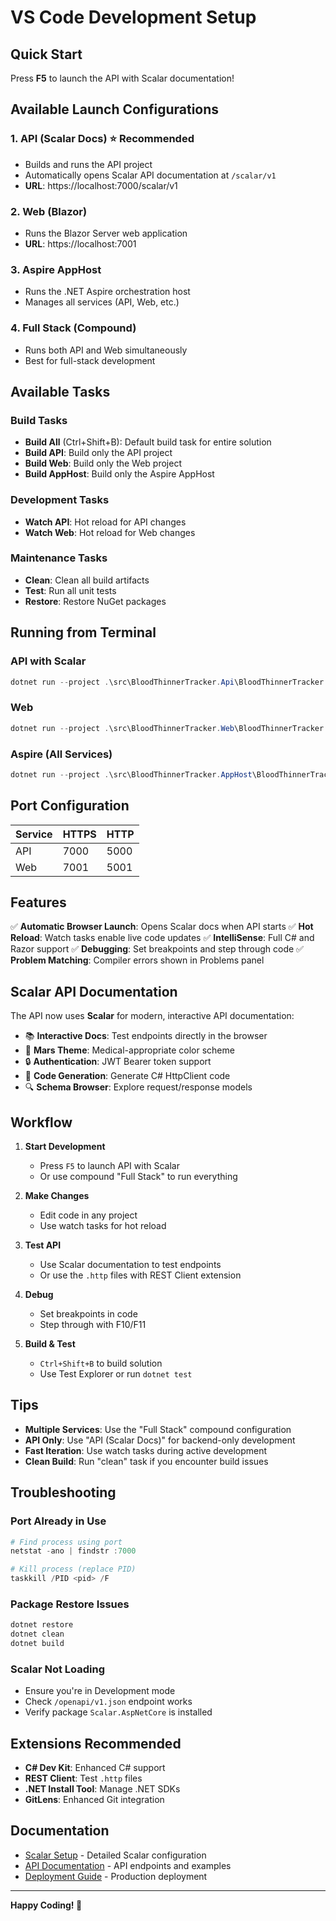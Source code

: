 # VS Code Development Setup

## Quick Start

Press **F5** to launch the API with Scalar documentation!

## Available Launch Configurations

### 1. API (Scalar Docs) ⭐ **Recommended**
- Builds and runs the API project
- Automatically opens Scalar API documentation at `/scalar/v1`
- **URL**: https://localhost:7000/scalar/v1

### 2. Web (Blazor)
- Runs the Blazor Server web application
- **URL**: https://localhost:7001

### 3. Aspire AppHost
- Runs the .NET Aspire orchestration host
- Manages all services (API, Web, etc.)

### 4. Full Stack (Compound)
- Runs both API and Web simultaneously
- Best for full-stack development

## Available Tasks

### Build Tasks
- **Build All** (Ctrl+Shift+B): Default build task for entire solution
- **Build API**: Build only the API project
- **Build Web**: Build only the Web project
- **Build AppHost**: Build only the Aspire AppHost

### Development Tasks
- **Watch API**: Hot reload for API changes
- **Watch Web**: Hot reload for Web changes

### Maintenance Tasks
- **Clean**: Clean all build artifacts
- **Test**: Run all unit tests
- **Restore**: Restore NuGet packages

## Running from Terminal

### API with Scalar
```powershell
dotnet run --project .\src\BloodThinnerTracker.Api\BloodThinnerTracker.Api.csproj
```

### Web
```powershell
dotnet run --project .\src\BloodThinnerTracker.Web\BloodThinnerTracker.Web.csproj
```

### Aspire (All Services)
```powershell
dotnet run --project .\src\BloodThinnerTracker.AppHost\BloodThinnerTracker.AppHost.csproj
```

## Port Configuration

| Service | HTTPS | HTTP |
|---------|-------|------|
| API     | 7000  | 5000 |
| Web     | 7001  | 5001 |

## Features

✅ **Automatic Browser Launch**: Opens Scalar docs when API starts
✅ **Hot Reload**: Watch tasks enable live code updates
✅ **IntelliSense**: Full C# and Razor support
✅ **Debugging**: Set breakpoints and step through code
✅ **Problem Matching**: Compiler errors shown in Problems panel

## Scalar API Documentation

The API now uses **Scalar** for modern, interactive API documentation:

- 📚 **Interactive Docs**: Test endpoints directly in the browser
- 🎨 **Mars Theme**: Medical-appropriate color scheme
- 🔒 **Authentication**: JWT Bearer token support
- 📝 **Code Generation**: Generate C# HttpClient code
- 🔍 **Schema Browser**: Explore request/response models

## Workflow

1. **Start Development**
   - Press `F5` to launch API with Scalar
   - Or use compound "Full Stack" to run everything

2. **Make Changes**
   - Edit code in any project
   - Use watch tasks for hot reload

3. **Test API**
   - Use Scalar documentation to test endpoints
   - Or use the `.http` files with REST Client extension

4. **Debug**
   - Set breakpoints in code
   - Step through with F10/F11

5. **Build & Test**
   - `Ctrl+Shift+B` to build solution
   - Use Test Explorer or run `dotnet test`

## Tips

- **Multiple Services**: Use the "Full Stack" compound configuration
- **API Only**: Use "API (Scalar Docs)" for backend-only development
- **Fast Iteration**: Use watch tasks during active development
- **Clean Build**: Run "clean" task if you encounter build issues

## Troubleshooting

### Port Already in Use
```powershell
# Find process using port
netstat -ano | findstr :7000

# Kill process (replace PID)
taskkill /PID <pid> /F
```

### Package Restore Issues
```powershell
dotnet restore
dotnet clean
dotnet build
```

### Scalar Not Loading
- Ensure you're in Development mode
- Check `/openapi/v1.json` endpoint works
- Verify package `Scalar.AspNetCore` is installed

## Extensions Recommended

- **C# Dev Kit**: Enhanced C# support
- **REST Client**: Test `.http` files
- **.NET Install Tool**: Manage .NET SDKs
- **GitLens**: Enhanced Git integration

## Documentation

- [Scalar Setup](./SCALAR_SETUP.md) - Detailed Scalar configuration
- [API Documentation](./api/README.md) - API endpoints and examples
- [Deployment Guide](./deployment/README.md) - Production deployment

---

**Happy Coding! 🚀**
